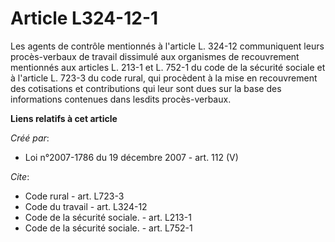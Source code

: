 # Article L324-12-1

Les agents de contrôle mentionnés à l'article L. 324-12 communiquent leurs procès-verbaux de travail dissimulé aux organismes
de recouvrement mentionnés aux articles L. 213-1 et L. 752-1 du code de la sécurité sociale et à l'article L. 723-3 du code
rural, qui procèdent à la mise en recouvrement des cotisations et contributions qui leur sont dues sur la base des
informations contenues dans lesdits procès-verbaux.

**Liens relatifs à cet article**

_Créé par_:

  - Loi n°2007-1786 du 19 décembre 2007 - art. 112 (V)

_Cite_:

  - Code rural - art. L723-3
  - Code du travail - art. L324-12
  - Code de la sécurité sociale. - art. L213-1
  - Code de la sécurité sociale. - art. L752-1
